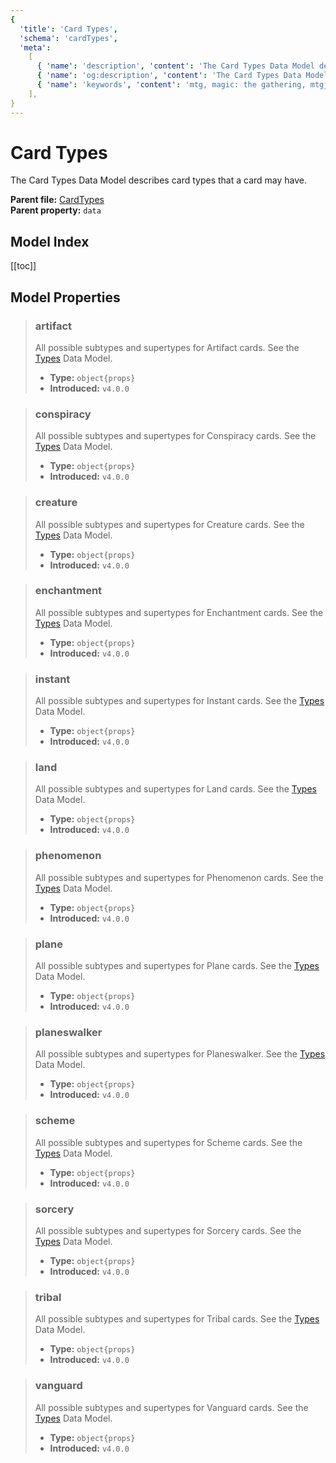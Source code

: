 ```yaml
---
{
  'title': 'Card Types',
  'schema': 'cardTypes',
  'meta':
    [
      { 'name': 'description', 'content': 'The Card Types Data Model describes card types that a card may have.' },
      { 'name': 'og:description', 'content': 'The Card Types Data Model describes card types that a card may have.' },
      { 'name': 'keywords', 'content': 'mtg, magic: the gathering, mtgjson, json, card types' },
    ],
}
---
```


# Card Types

The Card Types Data Model describes card types that a card may have.

**Parent file:** [CardTypes](/downloads/all-files/#cardtypes)  
**Parent property:** `data`

## Model Index

<PropertyToggler/>

[[toc]]

## Model Properties

> ### artifact
>
> All possible subtypes and supertypes for Artifact cards. See the [Types](/data-models/types/) Data Model.
>
> - **Type:** `object{props}`
> - **Introduced:** `v4.0.0`

> ### conspiracy
>
> All possible subtypes and supertypes for Conspiracy cards. See the [Types](/data-models/types/) Data Model.
>
> - **Type:** `object{props}`
> - **Introduced:** `v4.0.0`

> ### creature
>
> All possible subtypes and supertypes for Creature cards. See the [Types](/data-models/types/) Data Model.
>
> - **Type:** `object{props}`
> - **Introduced:** `v4.0.0`

> ### enchantment
>
> All possible subtypes and supertypes for Enchantment cards. See the [Types](/data-models/types/) Data Model.
>
> - **Type:** `object{props}`
> - **Introduced:** `v4.0.0`

> ### instant
>
> All possible subtypes and supertypes for Instant cards. See the [Types](/data-models/types/) Data Model.
>
> - **Type:** `object{props}`
> - **Introduced:** `v4.0.0`

> ### land
>
> All possible subtypes and supertypes for Land cards. See the [Types](/data-models/types/) Data Model.
>
> - **Type:** `object{props}`
> - **Introduced:** `v4.0.0`

> ### phenomenon
>
> All possible subtypes and supertypes for Phenomenon cards. See the [Types](/data-models/types/) Data Model.
>
> - **Type:** `object{props}`
> - **Introduced:** `v4.0.0`

> ### plane
>
> All possible subtypes and supertypes for Plane cards. See the [Types](/data-models/types/) Data Model.
>
> - **Type:** `object{props}`
> - **Introduced:** `v4.0.0`

> ### planeswalker
>
> All possible subtypes and supertypes for Planeswalker. See the [Types](/data-models/types/) Data Model.
>
> - **Type:** `object{props}`
> - **Introduced:** `v4.0.0`

> ### scheme
>
> All possible subtypes and supertypes for Scheme cards. See the [Types](/data-models/types/) Data Model.
>
> - **Type:** `object{props}`
> - **Introduced:** `v4.0.0`

> ### sorcery
>
> All possible subtypes and supertypes for Sorcery cards. See the [Types](/data-models/types/) Data Model.
>
> - **Type:** `object{props}`
> - **Introduced:** `v4.0.0`

> ### tribal
>
> All possible subtypes and supertypes for Tribal cards. See the [Types](/data-models/types/) Data Model.
>
> - **Type:** `object{props}`
> - **Introduced:** `v4.0.0`

> ### vanguard
>
> All possible subtypes and supertypes for Vanguard cards. See the [Types](/data-models/types/) Data Model.
>
> - **Type:** `object{props}`
> - **Introduced:** `v4.0.0`
